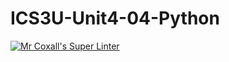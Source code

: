 # ICS3U-Unit4-04-Python

[![Mr Coxall's Super Linter](https://github.com/marshall-demars/ICS3U-Unit4-04-Python/workflows/Mr%20Coxall's%20Super%20Linter/badge.svg)](https://github.com/marshall-demars/ICS3U-Unit4-04-Python/actions/)
